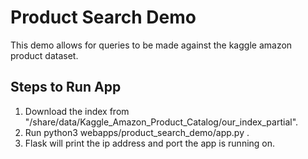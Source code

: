 # Product Search Demo

This demo allows for queries to be made against the kaggle amazon product dataset. 

## Steps to Run App

1. Download the index from "/share/data/Kaggle_Amazon_Product_Catalog/our_index_partial".
2. Run python3 webapps/product_search_demo/app.py <path to downloaded index>.
3. Flask will print the ip address and port the app is running on.